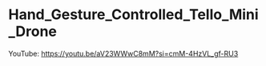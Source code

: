# Hand_Gesture_Controlled_Tello_Mini_Drone

YouTube: https://youtu.be/aV23WWwC8mM?si=cmM-4HzVL_gf-RU3
